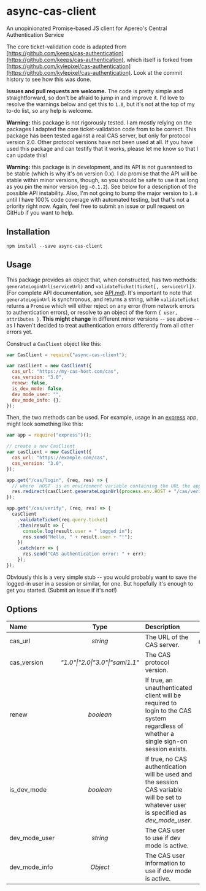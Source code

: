 # async-cas-client

An unopinionated Promise-based JS client for Apereo's Central Authentication Service

The core ticket-validation code is adapted from [https://github.com/keeps/cas-authentication](https://github.com/keeps/cas-authentication), which itself is forked from [https://github.com/kylepixel/cas-authentication](https://github.com/kylepixel/cas-authentication). Look at the commit history to see how this was done.

**Issues and pull requests are welcome.** The code is pretty simple and straightforward, so don't be afraid to jump in and improve it. I'd love to resolve the warnings below and get this to `1.0`, but it's not at the top of my to-do list, so any help is welcome.

**Warning:** this package is not rigorously tested. I am mostly relying on the packages I adapted the core ticket-validation code from to be correct. This package has been tested against a real CAS server, but only for protocol version 2.0. Other protocol versions have not been used at all. If you have used this package and can testify that it works, please let me know so that I can update this!

**Warning:** this package is in development, and its API is not guaranteed to be stable (which is why it's on version 0.x). I _do_ promise that the API will be stable within minor versions, though, so you should be safe to use it as long as you pin the minor version (eg `~0.1.2`). See below for a description of the possible API instability. Also, I'm not going to bump the major version to `1.0` until I have 100% code coverage with automated testing, but that's not a priority right now. Again, feel free to submit an issue or pull request on GitHub if you want to help.

## Installation

```
npm install --save async-cas-client
```

## Usage

This package provides an object that, when constructed, has two methods: `generateLoginUrl(serviceUrl)` and `validateTicket(ticket[, serviceUrl])`. (For complete API documentation, see [API.md](./API.md)). It's important to note that `generateLoginUrl` is synchronous, and returns a string, while `validateTicket` returns a `Promise` which will either reject on any error (from network errors to authentication errors), or resolve to an object of the form `{ user, attributes }`. **This might change** in different minor versions -- see above -- as I haven't decided to treat authentication errors differently from all other errors yet.

Construct a `CasClient` object like this:

```js
var CasClient = require("async-cas-client");

var casClient = new CasClient({
  cas_url: "https://my-cas-host.com/cas",
  cas_version: "3.0",
  renew: false,
  is_dev_mode: false,
  dev_mode_user: "",
  dev_mode_info: {},
});
```

Then, the two methods can be used. For example, usage in an [express](https://expressjs.com/) app, might look something like this:

```js
var app = require("express")();

// create a new CasClient
var casClient = new CasClient({
  cas_url: "https://example.com/cas",
  cas_version: "3.0",
});

app.get("/cas/login", (req, res) => {
  // where `HOST` is an environment variable containing the URL the app is hosted at
  res.redirect(casClient.generateLoginUrl(process.env.HOST + "/cas/verify"));
});

app.get("/cas/verify", (req, res) => {
  casClient
    .validateTicket(req.query.ticket)
    .then(result => {
      console.log(result.user + " logged in");
      res.send("Hello, " + result.user + "!");
    })
    .catch(err => {
      res.send("CAS authentication error: " + err);
    });
});
```

Obviously this is a very simple stub -- you would probably want to save the logged-in user in a session or similar, for one. But hopefully it's enough to get you started. (Submit an issue if it's not!)

## Options

| Name          |              Type               | Description                                                                                                                            |   Default    |
| :------------ | :-----------------------------: | :------------------------------------------------------------------------------------------------------------------------------------- | :----------: |
| cas_url       |            _string_             | The URL of the CAS server.                                                                                                             | _(required)_ |
| cas_version   | _"1.0"\|"2.0\|"3.0"\|"saml1.1"_ | The CAS protocol version.                                                                                                              |   _"3.0"_    |
| renew         |            _boolean_            | If true, an unauthenticated client will be required to login to the CAS system regardless of whether a single sign-on session exists.  |   _false_    |
| is_dev_mode   |            _boolean_            | If true, no CAS authentication will be used and the session CAS variable will be set to whatever user is specified as _dev_mode_user_. |   _false_    |
| dev_mode_user |            _string_             | The CAS user to use if dev mode is active.                                                                                             |     _""_     |
| dev_mode_info |            _Object_             | The CAS user information to use if dev mode is active.                                                                                 |     _{}_     |
